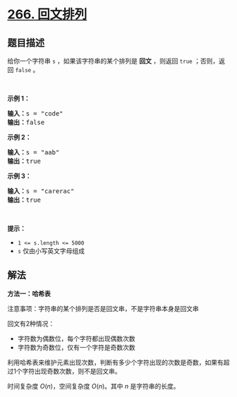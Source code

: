 # [266. 回文排列](https://leetcode.cn/problems/palindrome-permutation)


## 题目描述

<!-- 这里写题目描述 -->

<p>给你一个字符串 <code>s</code> ，如果该字符串的某个排列是 <strong>回文</strong> ，则返回 <code>true</code> ；否则，返回<em> </em><code>false</code><em> </em>。</p>

<p>&nbsp;</p>

<p><strong class="example">示例 1：</strong></p>

<pre>
<strong>输入：</strong>s = "code"
<strong>输出：</strong>false
</pre>

<p><strong class="example">示例 2：</strong></p>

<pre>
<strong>输入：</strong>s = "aab"
<strong>输出：</strong>true
</pre>

<p><strong class="example">示例 3：</strong></p>

<pre>
<strong>输入：</strong>s = "carerac"
<strong>输出：</strong>true
</pre>

<p>&nbsp;</p>

<p><strong>提示：</strong></p>

<ul>
	<li><code>1 &lt;= s.length &lt;= 5000</code></li>
	<li><code>s</code> 仅由小写英文字母组成</li>
</ul>

## 解法

<!-- 这里可写通用的实现逻辑 -->


**方法一：哈希表**

注意事项：字符串的某个排列是否是回文串，不是字符串本身是回文串

回文有2种情况：
- 字符数为偶数位，每个字符都出现偶数次数
- 字符数为奇数位，仅有一个字符是奇数次数

利用哈希表来维护元素出现次数，判断有多少个字符出现的次数是奇数，如果有超过1个字符出现奇数次数，则不是回文串。


时间复杂度 $O(n)$，空间复杂度 $O(n)$。其中 $n$ 是字符串的长度。

